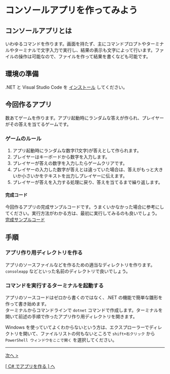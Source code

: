 # コンソールアプリを作ってみよう

## コンソールアプリとは
いわゆるコマンドを作ります。画面を持たず、主にコマンドプロプトやターミナルやターミナルで文字入力で実行し、結果の表示も文字によって行います。ファイルの操作は可能なので、ファイルを作って結果を書くなども可能です。

## 環境の準備

.NET と Visual Studio Code を [インストール](../../textbook/install-sdk.md) してください。

## 今回作るアプリ

数あてゲームを作ります。アプリ起動時にランダムな答えが作られ、プレイヤーがその答えを当てるゲームです。  

### ゲームのルール

1. アプリ起動時にランダムな数字(1文字)が答えとして作られます。
1. プレイヤーはキーボードから数字を入力します。
1. プレイヤーが答えの数字を入力したらゲームクリアです。
1. プレイヤーの入力した数字が答えとは違っていた場合は、答えがもっと大きいか小さいかをテキストを出力しプレイヤーに伝えます。
1. プレイヤーが答えを入力する処理に戻り、答えを当てるまで繰り返します。

#### 完成コード

今回作るアプリの完成サンプルコードです。うまくいかなかった場合に参考にしてください。実行方法がわかる方は、最初に実行してみるのも良いでしょう。  
[完成サンプルコード](./src)

## 手順

### アプリ作り用ディレクトリを作る

アプリのソースファイルなどを作るための適当なディレクトリを作ります。  
```consoleapp``` などといった名前のディレクトリで良いでしょう。

### コマンドを実行するターミナルを起動する

アプリのソースコードはゼロから書くのではなく、.NET の機能で簡単な雛形を作って書き始めます。  
ターミナルからコマンドラインで ```dotnet``` コマンドで作成します。ターミナルを開いて前述の手順で作ったアプリ作り用ディレクトリを開きます。  

Windows を使っていてよくわからないという方は、エクスプローラーでディレクトリを開いて、ファイルリストの何もないところで ```shift+右クリック``` から ```PowerShell ウィンドウをここで開く``` を選択してください。  

<hr />

[次へ >](./textbook01.md)  

[[ C# でアプリを作る ] へ](../../textbook/practice.md)
